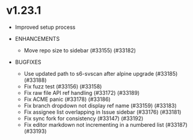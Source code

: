 # v1.23.1

- Improved setup process

- ENHANCEMENTS
  - Move repo size to sidebar (#33155) (#33182)
- BUGFIXES
  - Use updated path to s6-svscan after alpine upgrade (#33185) (#33188)
  - Fix fuzz test (#33156) (#33158)
  - Fix raw file API ref handling (#33172) (#33189)
  - Fix ACME panic (#33178) (#33186)
  - Fix branch dropdown not display ref name (#33159) (#33183)
  - Fix assignee list overlapping in Issue sidebar (#33176) (#33181)
  - Fix sync fork for consistency (#33147) (#33192)
  - Fix editor markdown not incrementing in a numbered list (#33187) (#33193)
